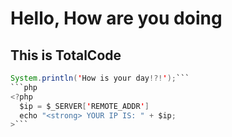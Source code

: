 # Hello, How are you doing
## This is TotalCode
```java
System.println('How is your day!?!');```
```php
<?php
  $ip = $_SERVER['REMOTE_ADDR']
  echo "<strong> YOUR IP IS: " + $ip;
>```
